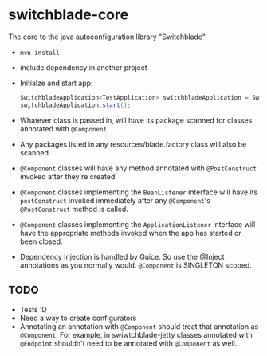 # switchblade-core
The core to the java autoconfiguration library "Switchblade".

- `mvn install`
- include dependency in another project
- Initialze and start app:

  ```java
  SwitchbladeApplication<TestApplication> switchbladeApplication = SwitchbladeApplication.create(TestApplication.class);
  switchbladeApplication.start();
  ```

- Whatever class is passed in, will have its package scanned for classes annotated with `@Component`.
- Any packages listed in any resources/blade.factory class will also be scanned.
- `@Component` classes will have any method annotated with `@PostConstruct` invoked after they're created.
- `@Component` classes implementing the `BeanListener` interface will have its `postConstruct` invoked immediately after any `@Component`'s `@PostConstruct` method is called.
- `@Component` classes implementing the `ApplicationListener` interface will have the appropriate methods invoked when the app has started or been closed.
- Dependency Injection is handled by Guice. So use the @Inject annotations as you normally would. `@Component` is SINGLETON scoped.

TODO
----

- Tests :D
- Need a way to create configurators
- Annotating an annotation with `@Component` should treat that annotation as `@Component`. For example, in swiwtchblade-jetty classes annotated with `@Endpoint` shouldn't need to be annotated with `@Component` as well.
